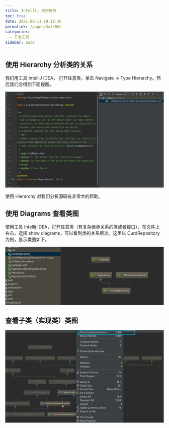 ```yaml
---
title: Intellij 常用技巧
toc: true
date: 2021-08-11 19:18:36
permalink: /pages/3afe66/
categories:
  - 开发工具
sidebar: auto
---
```


## 使用 Hierarchy 分析类的关系

我们用工具 IntelliJ IDEA， 打开任意类，单击 Navigate → Type Hierarchy。然后我们会得到下面视图。

![Hierarchy](./idea-skills/idea-hierarchy.jpg)

使用 Hierarchy 对我们分析源码有非常大的帮助。

## 使用 Diagrams 查看类图

使用工具 Intellij IDEA，打开任意类（有复杂继承关系的类或者接口），在文件上右击，选择 show diagrams，可以看到类的关系层次。这里以 CurdRepository 为例，显示类图如下。

![类图](./idea-skills/idea-diagram.png)



## 查看子类（实现类）类图

![image-20200406094512355](idea-skills/image-20200406094512355.png)

